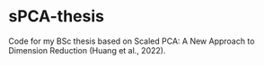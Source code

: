 # sPCA-thesis
Code for my BSc thesis based on Scaled PCA: A New Approach to Dimension Reduction (Huang et al., 2022).

